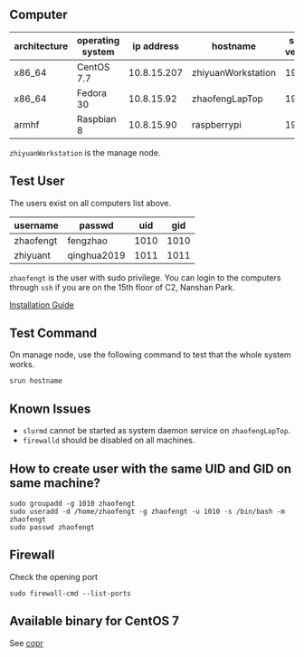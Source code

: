 ## Computer

| architecture | operating system | ip address  | hostname           | slurm version | 
|--------------|------------------|-------------|--------------------|---------------|
| x86_64       | CentOS 7.7       | 10.8.15.207 | zhiyuanWorkstation | 19.05         |
| x86_64       | Fedora 30        | 10.8.15.92  | zhaofengLapTop     | 19.05         |
| armhf        | Raspbian 8       | 10.8.15.90  | raspberrypi        | 19.05         |

`zhiyuanWorkstation` is the manage node.

## Test User
The users exist on all computers list above.

| username  | passwd      | uid  | gid  |
|-----------|-------------|------|------|
| zhaofengt | fengzhao    | 1010 | 1010 |
| zhiyuant  | qinghua2019 | 1011 | 1011 |


`zhaofengt` is the user with sudo privilege. You can login to the computers through `ssh` if you are on the 15th floor of C2, Nanshan Park.

[Installation Guide](https://www.slothparadise.com/how-to-install-slurm-on-centos-7-cluster/)


## Test Command
On manage node, use the following command to test that the whole system works.
```shell
srun hostname
```

## Known Issues
* `slurmd` cannot be started as system daemon service on `zhaofengLapTop`. 
* `firewalld` should be disabled on all machines.

## How to create user with the same UID and GID on same machine?
```shell
sudo groupadd -g 1010 zhaofengt
sudo useradd -d /home/zhaofengt -g zhaofengt -u 1010 -s /bin/bash -m zhaofengt
sudo passwd zhaofengt
```

## Firewall
Check the opening port
```shell
sudo firewall-cmd --list-ports
```
## Available binary for CentOS 7
See [copr](https://copr.fedorainfracloud.org/coprs/cmdntrf/Slurm19-nvml/package/slurm/)
